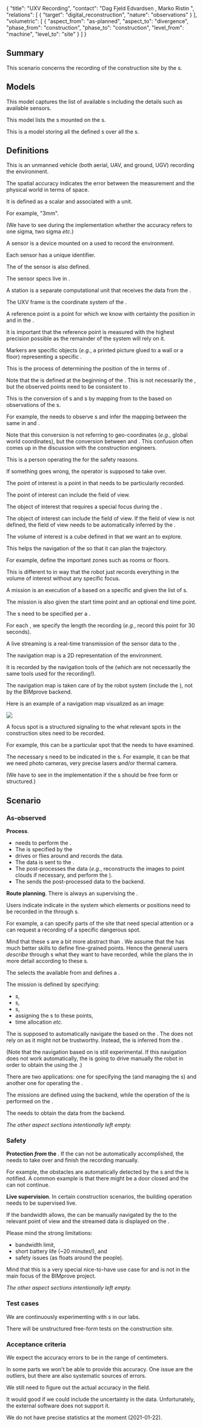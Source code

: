 <rasaeco-meta>
{
    "title": "UXV Recording",
    "contact": "Dag Fjeld Edvardsen <dag.fjeld.edvardsen@catenda.no>, Marko Ristin <rist@zhaw.ch>",
    "relations": [
        { "target": "digital_reconstruction", "nature": "observations" }
    ],
    "volumetric": [
        {
            "aspect_from": "as-planned", "aspect_to": "divergence",
            "phase_from": "construction", "phase_to": "construction",
            "level_from": "machine", "level_to": "site"
        }
    ]
}
</rasaeco-meta>

## Summary

This scenario concerns the recording of the construction site by the <ref name="UXV" />s.

## Models

<model name="UXVs">

This model captures the list of available <ref name="UXV" />s including the details such as
available sensors.

</model>

<model name="sensors">

This model lists the <ref name="sensor" />s mounted on the <ref name="UXV" />s.

</model>


<model name="missions">

This is a model storing all the defined <ref name="mission" />s over all the <ref name="UXV" />s.

</model>

## Definitions

<def name="UXV">

<level name="machine">This is an unmanned vehicle (both aerial, UAV, and ground, UGV) recording 
the environment.</level>  

</def>

<def name="spatial_accuracy">

The spatial accuracy indicates the error between the measurement and the physical world in terms
of space.

It is defined as a scalar and associated with a unit.

For example, "3mm".

(We have to see during the implementation whether the accuracy refers to one sigma, two sigma 
*etc*.)

</def>

<def name="sensor">

<level name="device">A sensor is a device mounted on a <ref name="UXV" /> used to record the 
environment.</level>

Each sensor has a unique identifier.

The <ref name="spatial_accuracy" /> of the sensor is also defined.

The sensor specs live in <modelref name="sensors" />. 

</def>

<def name="station">

<level name="machine">A station is a separate computational unit that receives the data from the 
<ref name="UXV" /></level>.

</def>

<def name="UXV_frame">

<level name="site">The UXV frame is the coordinate system of the <ref name="UXV" />.</level>

</def>

<def name="reference_point">

A reference point is a point for which we know with certainty the position in 
<ref name="evolving_plan#site_coordinate_system" /> and in the <ref name="UXV_frame" />.

<level name="site">It is important that the reference point is measured with the highest precision
possible as the remainder of the system will rely on it.</level>

</def>

<def name="marker">

Markers are specific objects (*e.g.*, a printed picture glued to a wall or a floor) representing
a specific <ref name="reference_point" />.

</def>

<def name="localization">

<level name="machine">This is the process of determining the position of the <ref name="UXV" /> 
in terms of <ref name="UXV_frame" />.</level>

Note that the <ref name="UXV_frame" /> is defined at the beginning of the 
<ref name="digital_reconstruction#recording" />.
This is not necessarily the <ref name="evolving_plan#site_coordinate_system" />,
but the observed points need to be consistent to <ref name="UXV_frame" />. 

</def>

<def name="coordinate_conversion">

This is the conversion of <ref name="digital_reconstruction#point" />s and 
<ref name="digital_reconstruction#image" />s by mapping from <ref name="UXV_frame" /> to the 
<ref name="evolving_plan#site_coordinate_system" /> based on observations of 
the <ref name="reference_point" />s.

For example, the <ref name="UXV" /> needs to observe <ref name="reference_point" />s and
infer the mapping between the same <ref name="reference_point" /> in <ref name="UXV_frame" /> and
<ref name="evolving_plan#site_coordinate_system" />.

Note that this conversion is not referring to geo-coordinates (*e.g.*, global world coordinates),
but the conversion between <ref name="UXV_frame" /> and
<ref name="evolving_plan#site_coordinate_system" />.
This confusion often comes up in the discussion with the construction engineers.

</def>

<def name="operator">

This is a person operating the <ref name="UXV" /> for the safety reasons.

If something goes wrong, the operator is supposed to take over.

</def>

<def name="point_of_interest">

The point of interest is a point in <ref name="evolving_plan#site_coordinate_system" />
that needs to be particularly recorded.

The point of interest can include the field of view.

</def>

<def name="object_of_interest">

The object of interest that requires a special focus during the
<ref name="digital_reconstruction#recording" />.

The object of interest can include the field of view.
If the field of view is not defined, the field of view needs to be automatically inferred by the
<ref name="UXV" />.

</def>

<def name="volume_of_interest">

The volume of interest is a cube defined in <ref name="evolving_plan#site_coordinate_system" />
that we want an <ref name="UXV" /> to explore.

This helps the navigation of the <ref name="UXV" /> so that it can plan the trajectory.

For example, define the important zones such as rooms or floors.

This is different to <ref name="point_of_interest" /> in way that the robot just records everything
in the volume of interest without any specific focus.

</def>

<def name="mission">

A mission is an execution of a <ref name="digital_reconstruction#recording" /> based on a 
specific <ref name="UXV" /> and given the list of <ref name="volume_of_interest" />s.

The mission is also given the start time point and an optional end time point.

The <ref name="sensor" />s need to be specified per a <ref name="volume_of_interest" />.

For each <ref name="volume_of_interest" />, we specify the length the recording (*e.g.*, record this
point for 30 seconds).

</def>

<def name="live_streaming">

A live streaming is a real-time transmission of the sensor data to the <ref name="station" />.

</def>

<def name="navigation_map">

The navigation map is a 2D representation of the environment.

It is recorded by the navigation tools of the <ref name="UXV" /> (which are not necessarily
the same tools used for the recording!).

The navigation map is taken care of by the robot system (include the <ref name="station" />),
not by the BIMprove backend.

Here is an example of a navigation map visualized as an image:

<img src="example_of_a_navigation_map.png" />

</def>

<def name="focus_spot">

A focus spot is a structured <ref name="topic_management#topic" /> signaling to the 
<ref name="operator" /> what relevant spots in the construction sites need to be recorded.

For example, this can be a particular spot that the <ref name="risk_management#risk_manager" /> 
needs to have examined.

The necessary <ref name="sensor" />s need to be indicated in the 
<ref name="topic_management#comment" />s.
For example, it can be that we need photo cameras, very precise lasers and/or thermal camera.

(We have to see in the implementation if the <ref name="topic_management#comment" />s should be
free form or structured.) 

</def>

## Scenario

### As-observed

**Process**.

<level name="machine">

* <ref name="UXV" /> needs to perform the <ref name="localization" />.
* The <ref name="mission" /> is specified by the <ref name="operator" />
* <ref name="UXV" /> drives or flies around and records the data.
* The data is sent to the <ref name="station" />.
* The <ref name="station" /> post-processes the data (*e.g.*, reconstructs the images to point 
  clouds if necessary, and perform the <ref name="coordinate_conversion" />).
* The <ref name="station" /> sends the post-processed data to the backend.

</level>

**Route planning**.
There is always an <ref name="operator" /> supervising the 
<ref name="digital_reconstruction#recording" />.

<level name="site">

Users indicate indicate in the system which elements or positions need to be recorded in the 
<modelref name="evolving_plan#bim3d" /> through <ref name="focus_spot" />s.

For example, a <ref name="digital_reconstruction#bimmer" /> can specify parts of the site that
need special attention or a <ref name="risk_management#risk_manager" /> can request a recording
of a specific dangerous spot.

Mind that these <ref name="focus_spot" />s are a bit more abstract than 
<ref name="point_of_interest" />.
We assume that the <ref name="operator" /> has much better skills to define fine-grained points.
Hence the general users *describe* through <ref name="focus_spot" />s what they want to have
recorded, while the <ref name="operator" /> plans the <ref name="mission" /> in more detail
according to these <ref name="focus_spot" />s. 

</level>

<level name="machine">The <ref name="operator" /> selects the available 
<ref name="UXV" /> from <modelref name="UXVs" /> and defines a <ref name="mission" />.</level>
 
The mission is defined by specifying:
* <ref name="point_of_interest" />s,
* <ref name="volume_of_interest" />s, 
* <ref name="object_of_interest" />s,
* assigning the <ref name="sensor" />s to these points,
* time allocation *etc.*

<level name="machine">

The <ref name="UXV" /> is supposed to automatically navigate the <ref name="mission" /> based on
the <ref name="navigation_map" />.
The <ref name="navigation_map" /> does not rely on <modelref name="evolving_plan#bim3d" /> 
as it might not be trustworthy.
Instead, the <ref name="navigation_map" /> is inferred from the
 <modelref name="digital_reconstruction#as-built" />.

</level>

(Note that the navigation based on <modelref name="digital_reconstruction#as-built" /> is still
experimental.
If this navigation does not work automatically, the <ref name="operator" /> is going to drive
manually the robot in order to obtain the <ref name="navigation_map" /> using the 
<ref name="station" />.) 

There are two applications: <level name="site">one for specifying the <ref name="mission" /> 
(and managing the <ref name="UXV" />s)</level> and <level name="machine">another one for operating
the <ref name="mission" /></level>.

The missions are defined using the backend, while the operation of the <ref name="mission" /> is
performed on the <ref name="station" />.

The <ref name="station" /> needs to obtain the data from the backend.

*The other aspect sections intentionally left empty.*

### Safety

**Protection *from* the <ref name="UXV" />**.
If the <ref name="mission" /> can not be automatically accomplished, the <ref name="operator" />
needs to take over and finish the recording manually.

For example, the obstacles are automatically detected by the <ref name="sensor" />s and 
the <ref name="operator" /> is notified.
A common example is that there might be a door closed and the <ref name="UXV" /> can not continue.

**Live supervision**.
In certain construction scenarios, the building operation needs to be supervised live.

If the bandwidth allows, the <ref name="UXV" /> can be manually navigated by the 
<ref name="operator" /> to the relevant point of view and the streamed data is displayed on the
<ref name="station" />.

Please mind the strong limitations:
* bandwidth limit,
* short battery life (~20 minutes!), and
* safety issues (as <ref name="UXV" /> floats around the people).

Mind that this is a very special nice-to-have use case for <ref name="UXV" /> and is not in 
the main focus of the BIMprove project.

*The other aspect sections intentionally left empty.*

### Test cases

We are continuously experimenting with <ref name="UXV" />s in our labs.

There will be unstructured free-form tests on the construction site.

### Acceptance criteria

<acceptance name="accuracy">

We expect the accuracy errors to be in the range of centimeters.

In some parts we won't be able to provide this accuracy.
One issue are the outliers, but there are also systematic sources of errors.

We still need to figure out the actual accuracy in the field.

It would good if we could include the uncertainty in the data.
Unfortunately, the external software does not support it.

We do not have precise statistics at the moment (2021-01-22).

</acceptance>
